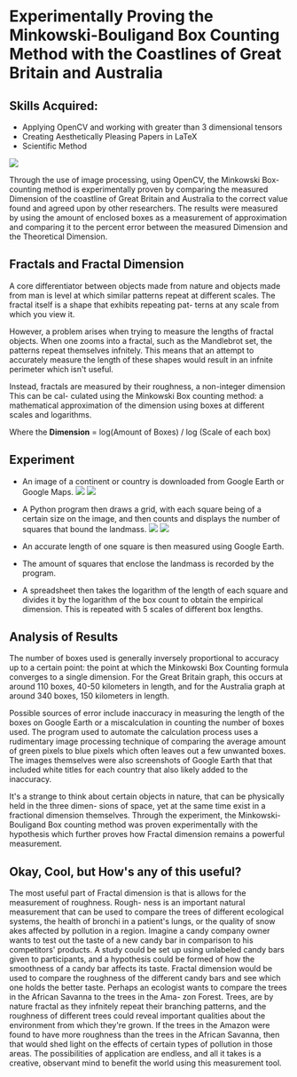 # Experimentally Proving the Minkowski-Bouligand Box Counting Method with the Coastlines of Great Britain and Australia 

## Skills Acquired:
* Applying OpenCV and working with greater than 3 dimensional tensors
* Creating Aesthetically Pleasing Papers in LaTeX
* Scientific Method

[![](https://img.youtube.com/vi/vStMuo0zMAo/0.jpg)](https://www.youtube.com/watch?v=vStMuo0zMAo)

Through the use of image processing, using OpenCV, the Minkowski Box-counting method is experimentally
proven by comparing the measured Dimension of the coastline of Great Britain and Australia to
the correct value found and agreed upon by other researchers. The results were measured by using
the amount of enclosed boxes as a measurement of approximation and comparing it to the percent
error between the measured Dimension and the Theoretical Dimension.

## Fractals and Fractal Dimension
A core differentiator between objects made from nature and objects made from man is level at which
similar patterns repeat at different scales. The fractal itself is a shape that exhibits repeating pat-
terns at any scale from which you view it. 

However, a problem arises when trying to measure the lengths of fractal objects. When one zooms
into a fractal, such as the Mandlebrot set, the patterns repeat themselves infnitely. This means
that an attempt to accurately measure the length of these shapes would result in an infnite perimeter
which isn't useful.

Instead, fractals are measured by their roughness, a non-integer dimension This can be cal-
culated using the Minkowski Box counting method: a mathematical approximation of the dimension
using boxes at different scales and logarithms.

Where the **Dimension** = log(Amount of Boxes) / log (Scale of each box)

## Experiment
* An image of a continent or country is downloaded from Google Earth or Google Maps.
![](Australia.PNG)
![](Great_Britain.PNG)

* A Python program then draws a grid, with each square being of a certain size on the image, and
then counts and displays the number of squares that bound the landmass. 
![](A1.png)
![](B1.png)

* An accurate length of one square is then measured using Google Earth. 
* The amount of squares that enclose the landmass is recorded by the program.
 * A spreadsheet then takes the logarithm of the length of each square and divides it by the logarithm
of the box count to obtain the empirical dimension. This is repeated with 5 scales of different box
lengths.

## Analysis of Results
The number of boxes used is generally inversely proportional to accuracy up to a certain point: the
point at which the Minkowski Box Counting formula converges to a single dimension. For the Great
Britain graph, this occurs at around 110 boxes, 40-50 kilometers in length, and for the Australia graph
at around 340 boxes, 150 kilometers in length.

Possible sources of error include inaccuracy in measuring the length of the boxes on Google Earth or a
miscalculation in counting the number of boxes used. The program used to automate the calculation
process uses a rudimentary image processing technique of comparing the average amount of green
pixels to blue pixels which often leaves out a few unwanted boxes. The images themselves were also
screenshots of Google Earth that that included white titles for each country that also likely added to
the inaccuracy.

It's a strange to think about certain objects in nature, that can be physically held in the three dimen-
sions of space, yet at the same time exist in a fractional dimension themselves. Through the experiment,
the Minkowski-Bouligand Box counting method was proven experimentally with the hypothesis which
further proves how Fractal dimension remains a powerful measurement.

## Okay, Cool, but How's any of this useful?

The most useful part of Fractal dimension is that is allows for the measurement of roughness. Rough-
ness is an important natural measurement that can be used to compare the trees of different ecological
systems, the health of bronchi in a patient's lungs, or the quality of snow
akes affected by pollution
in a region.
Imagine a candy company owner wants to test out the taste of a new candy bar in comparison to
his competitors' products. A study could be set up using unlabeled candy bars given to participants,
and a hypothesis could be formed of how the smoothness of a candy bar affects its taste. Fractal
dimension would be used to compare the roughness of the different candy bars and see which one holds
the better taste.
Perhaps an ecologist wants to compare the trees in the African Savanna to the trees in the Ama-
zon Forest. Trees, are by nature fractal as they infnitely repeat their branching patterns, and the
roughness of different trees could reveal important qualities about the environment from which they're
grown. If the trees in the Amazon were found to have more roughness than the trees in the African
Savanna, then that would shed light on the effects of certain types of pollution in those areas.
The possibilities of application are endless, and all it takes is a creative, observant mind to benefit
the world using this measurement tool.

